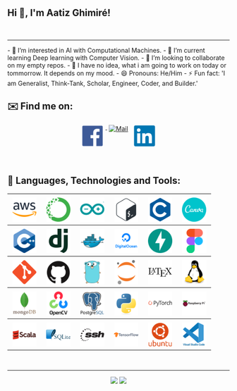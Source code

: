 <h2 align="left">Hi 👋, I'm Aatiz Ghimiré!</h2>
<br>
<hr>
- 👀 I’m interested in AI with Computational Machines.
- 🌱 I’m current learning Deep learning with Computer Vision.
- 👯 I’m looking to collaborate on my empty repos.
- 💞️ I have no idea, what i am going to work on today or tommorrow. It depends on my mood.
- 😄 Pronouns: He/Him
- ⚡ Fun fact: 'I am Generalist, Think-Tank, Scholar, Engineer, Coder, and Builder.'


 ##  ✉️ Find me on:


<p align="center">
 <a href="https://www.facebook.com/aatizghimire.com.np" target="_blank" rel="noopener noreferrer"> <img src="https://raw.githubusercontent.com/devicons/devicon/1119b9f84c0290e0f0b38982099a2bd027a48bf1/icons/facebook/facebook-original.svg" alt="Facebook" height="50" style="vertical-align:top; margin:4px"> </a>
 <a href="mailto:hello@aatizghimire.com"> <img src="https://upload.wikimedia.org/wikipedia/commons/thumb/7/7e/Gmail_icon_%282020%29.svg/800px-Gmail_icon_%282020%29.svg.png" alt="Mail" height="50" style="vertical-align:top; margin:4px"></a>
 <a href="https://linkedin.com/in/aatizghimire" target="_blank" rel="noopener noreferrer"> <img src="https://raw.githubusercontent.com/devicons/devicon/1119b9f84c0290e0f0b38982099a2bd027a48bf1/icons/linkedin/linkedin-original.svg" alt="Linkedin" height="50" style="vertical-align:top; margin:4px"></a>
 

</p>

<br />

## 🧰 Languages, Technologies and Tools:
<p align="center">

<table style="max-width: 100% !important;
    width: 100% !important;">
<tr>
<th>
<img src="https://raw.githubusercontent.com/devicons/devicon/master/icons/amazonwebservices/amazonwebservices-original-wordmark.svg" alt="AWS" height="55" style="vertical-align:top; margin:4px">
</th> 
<th>
<img src="https://raw.githubusercontent.com/devicons/devicon/1119b9f84c0290e0f0b38982099a2bd027a48bf1/icons/anaconda/anaconda-original.svg" alt="anaconda" height="55" style="vertical-align:top; margin:4px">
</th>
<th>
<img src="https://raw.githubusercontent.com/devicons/devicon/1119b9f84c0290e0f0b38982099a2bd027a48bf1/icons/arduino/arduino-original.svg" alt="Arduino" height="55" style="vertical-align:top; margin:4px">
 </th>
 <th>
<img src="https://raw.githubusercontent.com/devicons/devicon/1119b9f84c0290e0f0b38982099a2bd027a48bf1/icons/bash/bash-plain.svg" alt="Bash" height="55" style="vertical-align:top; margin:4px">
</th>
<th>
<img src="https://raw.githubusercontent.com/devicons/devicon/1119b9f84c0290e0f0b38982099a2bd027a48bf1/icons/c/c-plain.svg" alt="C Programming" height="55" style="vertical-align:top; margin:4px">
</th>

 <th>
<img src="https://raw.githubusercontent.com/devicons/devicon/1119b9f84c0290e0f0b38982099a2bd027a48bf1/icons/canva/canva-original.svg" alt="canva.com" height="55" style="vertical-align:top; margin:4px">
</th>
</tr>

<tr>
<th>
<img src="https://raw.githubusercontent.com/devicons/devicon/1119b9f84c0290e0f0b38982099a2bd027a48bf1/icons/cplusplus/cplusplus-original.svg" alt="C-Plus-Plus" height="55" style="vertical-align:top; margin:4px">
</th>
 <th>
<img src="https://raw.githubusercontent.com/devicons/devicon/1119b9f84c0290e0f0b38982099a2bd027a48bf1/icons/django/django-plain.svg" alt="Django" height="55" style="vertical-align:top; margin:4px">
</th>
 <th>
<img src="https://raw.githubusercontent.com/devicons/devicon/1119b9f84c0290e0f0b38982099a2bd027a48bf1/icons/docker/docker-original.svg" alt="Docker" height="55" style="vertical-align:top; margin:4px">
</th>
 <th>
<img src="https://raw.githubusercontent.com/devicons/devicon/1119b9f84c0290e0f0b38982099a2bd027a48bf1/icons/digitalocean/digitalocean-original-wordmark.svg" alt="Digital Ocean Hosting" height="55" style="vertical-align:top; margin:4px">
</th>
 <th>
<img src="https://raw.githubusercontent.com/devicons/devicon/1119b9f84c0290e0f0b38982099a2bd027a48bf1/icons/fastapi/fastapi-original.svg" alt="FastAPI" height="55" style="vertical-align:top; margin:4px">
</th>
 <th>
<img src="https://raw.githubusercontent.com/devicons/devicon/1119b9f84c0290e0f0b38982099a2bd027a48bf1/icons/figma/figma-original.svg" alt="Figma" height="55" style="vertical-align:top; margin:4px">
</th>
 </tr> 
 <tr>
 <th> 
<img src="https://raw.githubusercontent.com/devicons/devicon/1119b9f84c0290e0f0b38982099a2bd027a48bf1/icons/git/git-original.svg" alt="git" 
height="55" style="vertical-align:top; margin:4px">
</th>
 <th>
<img src="https://raw.githubusercontent.com/devicons/devicon/1119b9f84c0290e0f0b38982099a2bd027a48bf1/icons/github/github-original.svg" alt="Github" height="55" style="vertical-align:top; margin:4px">
</th>
 <th>
<img src="https://raw.githubusercontent.com/devicons/devicon/1119b9f84c0290e0f0b38982099a2bd027a48bf1/icons/go/go-original.svg" alt="Go Programming" height="55" style="vertical-align:top; margin:4px">
</th>
 <th>
<img src="https://raw.githubusercontent.com/devicons/devicon/1119b9f84c0290e0f0b38982099a2bd027a48bf1/icons/jupyter/jupyter-original.svg" alt="Jupyter Notebooks" height="55" style="vertical-align:top; margin:4px">
</th>
 <th>
<img src="https://raw.githubusercontent.com/devicons/devicon/1119b9f84c0290e0f0b38982099a2bd027a48bf1/icons/latex/latex-original.svg" alt="LaTex Typesetting" height="55" style="vertical-align:top; margin:4px">
</th>
 <th>
<img src="https://raw.githubusercontent.com/devicons/devicon/1119b9f84c0290e0f0b38982099a2bd027a48bf1/icons/linux/linux-original.svg" alt="Linux" height="55" style="vertical-align:top; margin:4px">
</th>
 </tr>
 <tr>
 <th>
<img src="https://raw.githubusercontent.com/devicons/devicon/1119b9f84c0290e0f0b38982099a2bd027a48bf1/icons/mongodb/mongodb-original-wordmark.svg" alt="MongoDB" height="55" style="vertical-align:top; margin:4px">
</th>
 <th>
<img src="https://raw.githubusercontent.com/devicons/devicon/1119b9f84c0290e0f0b38982099a2bd027a48bf1/icons/opencv/opencv-original-wordmark.svg" alt="OpenCV" height="55" style="vertical-align:top; margin:4px">
</th>
<th>
<img src="https://raw.githubusercontent.com/devicons/devicon/1119b9f84c0290e0f0b38982099a2bd027a48bf1/icons/postgresql/postgresql-original-wordmark.svg" alt="PostgreSql" height="55" style="vertical-align:top; margin:4px">
</th>
 <th>

<img src="https://raw.githubusercontent.com/devicons/devicon/1119b9f84c0290e0f0b38982099a2bd027a48bf1/icons/python/python-original.svg" alt="Python Programming" height="55" style="vertical-align:top; margin:4px">
</th>
 <th>
<img src="https://raw.githubusercontent.com/devicons/devicon/1119b9f84c0290e0f0b38982099a2bd027a48bf1/icons/pytorch/pytorch-original-wordmark.svg" alt="PyTorch" height="55" style="vertical-align:top; margin:4px">
</th>
 <th>
<img src="https://raw.githubusercontent.com/devicons/devicon/1119b9f84c0290e0f0b38982099a2bd027a48bf1/icons/raspberrypi/raspberrypi-original-wordmark.svg" alt="Raspberrypi as SBC" height="55" style="vertical-align:top; margin:4px">
</th>
 </tr>
 <tr>
 <th>
<img src="https://raw.githubusercontent.com/devicons/devicon/1119b9f84c0290e0f0b38982099a2bd027a48bf1/icons/scala/scala-original-wordmark.svg" alt="Scala Programming" height="55" style="vertical-align:top; margin:4px">
</th>
 <th>
<img src="https://raw.githubusercontent.com/devicons/devicon/1119b9f84c0290e0f0b38982099a2bd027a48bf1/icons/sqlite/sqlite-original-wordmark.svg" alt="Sqlite" height="55" style="vertical-align:top; margin:4px">
</th>
 <th>
<img src="https://raw.githubusercontent.com/devicons/devicon/1119b9f84c0290e0f0b38982099a2bd027a48bf1/icons/ssh/ssh-original-wordmark.svg" alt="SSH" height="55" style="vertical-align:top; margin:4px">
</th>
 <th>
<img src="https://raw.githubusercontent.com/devicons/devicon/1119b9f84c0290e0f0b38982099a2bd027a48bf1/icons/tensorflow/tensorflow-original-wordmark.svg" alt="TensorFlow" height="55" style="vertical-align:top; margin:4px">
</th>
 <th>
<img src="https://raw.githubusercontent.com/devicons/devicon/1119b9f84c0290e0f0b38982099a2bd027a48bf1/icons/ubuntu/ubuntu-plain-wordmark.svg" alt="Ubuntu as Laptop OS" height="55" style="vertical-align:top; margin:4px">
</th>
 <th>
<img src="https://raw.githubusercontent.com/devicons/devicon/1119b9f84c0290e0f0b38982099a2bd027a48bf1/icons/vscode/vscode-original-wordmark.svg"  alt="VS Code IDE" height="55" style="vertical-align:top; margin:4px">
</th>
</tr>

</table>
</p>
<br>
<hr>



<p align = "center">
  <img src = "https://github-readme-stats.vercel.app/api?username=aatizghimire&show_icons=true&theme=chartreuse-dark" width = 400>
  <img src = "https://github-readme-streak-stats.herokuapp.com/?user=aatizghimire&theme=chartreuse-dark&hide_border=true" width = 400><br>

 
</p>

<!--[![Top Langs](https://github-readme-stats.vercel.app/api/top-langs/?username=aatiz&layout=compact)]-->
